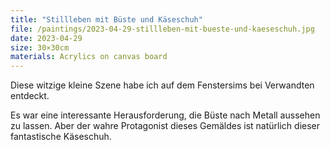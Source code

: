 ```yaml
---
title: "Stillleben mit Büste und Käseschuh"
file: /paintings/2023-04-29-stillleben-mit-bueste-und-kaeseschuh.jpg
date: 2023-04-29
size: 30×30cm
materials: Acrylics on canvas board
---
```


Diese witzige kleine Szene habe ich auf dem Fenstersims bei Verwandten entdeckt.

Es war eine interessante Herausforderung, die Büste nach Metall aussehen zu lassen. Aber der wahre Protagonist dieses Gemäldes ist natürlich dieser fantastische Käseschuh.